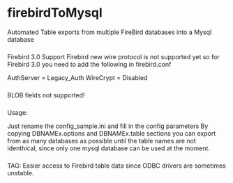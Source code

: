 # firebirdToMysql
Automated Table exports from multiple FireBird databases into a Mysql database

###
Firebird 3.0 Support
Firebird new wire protocol is not supported yet so for Firebird 3.0 you need to add the following in firebird.conf

AuthServer = Legacy_Auth
WireCrypt = Disabled

###
BLOB fields not supported!

###
Usage:

Just rename the config_sample.ini and fill in the config parameters
By copying DBNAMEx.options and DBNAMEx.table sections you can export from as many databases as possible until the table names are not identhical, since only one mysql database can be used at the moment.

###
TAG:
Easier access to Firebird table data since ODBC drivers are sometimes unstable.